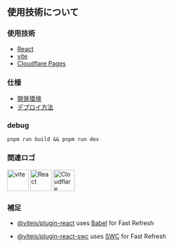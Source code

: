 ## 使用技術について
### 使用技術
- [React](https://reactjs.org/)
- [vite](https://vitejs.dev/)
- [Cloudflare Pages](https://pages.cloudflare.com/)

### 仕様
- [開発環境]()
- [デプロイ方法]()

### debug
```
pnpm run build && pnpm run dev
```

### 関連ロゴ

<div>
<img alt="vite" height="50px" width="50px" src="https://upload.wikimedia.org/wikipedia/commons/thumb/f/f1/Vitejs-logo.svg/2078px-Vitejs-logo.svg.png">
<img alt="React" height="50px" width="50px" src="https://upload.wikimedia.org/wikipedia/commons/thumb/a/a7/React-icon.svg/1200px-React-icon.svg.png">
<img alt="Cloudflare" height="50px" width="50px" src="https://www.cloudflare.com/img/logo-cloudflare-dark.svg">
</div>

### 補足

- [@vitejs/plugin-react](https://github.com/vitejs/vite-plugin-react/blob/main/packages/plugin-react/README.md) uses [Babel](https://babeljs.io/) for Fast Refresh

- [@vitejs/plugin-react-swc](https://github.com/vitejs/vite-plugin-react-swc) uses [SWC](https://swc.rs/) for Fast Refresh
